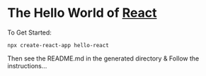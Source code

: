 # The Hello World of [React](https://react.dev/learn)

To Get Started:

    npx create-react-app hello-react

Then see the README.md in the generated directory & Follow the instructions...

